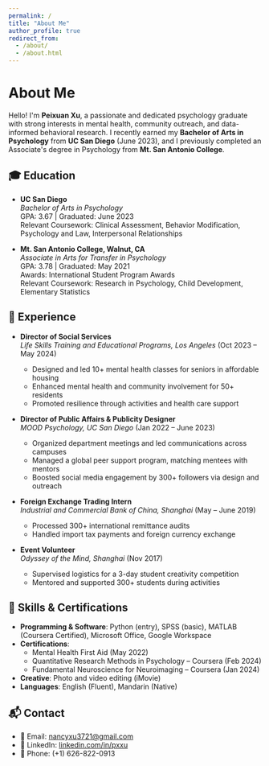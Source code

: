 ```yaml
---
permalink: /
title: "About Me"
author_profile: true
redirect_from: 
  - /about/
  - /about.html
---
```


# About Me

Hello! I'm **Peixuan Xu**, a passionate and dedicated psychology graduate with strong interests in mental health, community outreach, and data-informed behavioral research. I recently earned my **Bachelor of Arts in Psychology** from **UC San Diego** (June 2023), and I previously completed an Associate's degree in Psychology from **Mt. San Antonio College**.

## 🎓 Education

- **UC San Diego**  
  *Bachelor of Arts in Psychology*  
  GPA: 3.67 | Graduated: June 2023  
  Relevant Coursework: Clinical Assessment, Behavior Modification, Psychology and Law, Interpersonal Relationships

- **Mt. San Antonio College, Walnut, CA**  
  *Associate in Arts for Transfer in Psychology*  
  GPA: 3.78 | Graduated: May 2021  
  Awards: International Student Program Awards  
  Relevant Coursework: Research in Psychology, Child Development, Elementary Statistics

## 💼 Experience

- **Director of Social Services**  
  *Life Skills Training and Educational Programs, Los Angeles* (Oct 2023 – May 2024)  
  - Designed and led 10+ mental health classes for seniors in affordable housing  
  - Enhanced mental health and community involvement for 50+ residents  
  - Promoted resilience through activities and health care support

- **Director of Public Affairs & Publicity Designer**  
  *MOOD Psychology, UC San Diego* (Jan 2022 – June 2023)  
  - Organized department meetings and led communications across campuses  
  - Managed a global peer support program, matching mentees with mentors  
  - Boosted social media engagement by 300+ followers via design and outreach

- **Foreign Exchange Trading Intern**  
  *Industrial and Commercial Bank of China, Shanghai* (May – June 2019)  
  - Processed 300+ international remittance audits  
  - Handled import tax payments and foreign currency exchange

- **Event Volunteer**  
  *Odyssey of the Mind, Shanghai* (Nov 2017)  
  - Supervised logistics for a 3-day student creativity competition  
  - Mentored and supported 300+ students during activities

## 🧠 Skills & Certifications

- **Programming & Software**: Python (entry), SPSS (basic), MATLAB (Coursera Certified), Microsoft Office, Google Workspace  
- **Certifications**:
  - Mental Health First Aid (May 2022)  
  - Quantitative Research Methods in Psychology – Coursera (Feb 2024)  
  - Fundamental Neuroscience for Neuroimaging – Coursera (Jan 2024)  
- **Creative**: Photo and video editing (iMovie)  
- **Languages**: English (Fluent), Mandarin (Native)

## 📬 Contact

- 📧 Email: [nancyxu3721@gmail.com](mailto:nancyxu3721@gmail.com)  
- 🔗 LinkedIn: [linkedin.com/in/pxxu](https://www.linkedin.com/in/pxxu)  
- 📱 Phone: (+1) 626-822-0913
